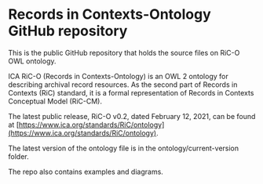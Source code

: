 ﻿# Records in Contexts-Ontology GitHub repository

This is the public GitHub repository that holds the source files on RiC-O OWL ontology.

ICA RiC-O (Records in Contexts-Ontology) is an OWL 2 ontology for describing archival record resources. As the second part of Records in Contexts (RiC) standard, it is a formal representation of Records in Contexts Conceptual Model (RiC-CM).


The latest public release, RiC-O v0.2, dated February 12, 2021, can be found at [https://www.ica.org/standards/RiC/ontology](https://www.ica.org/standards/RiC/ontology).

The latest version of the ontology file is in the ontology/current-version folder.

The repo also contains examples and diagrams.